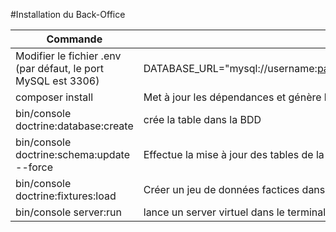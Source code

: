 #Installation du Back-Office

Commande | Commentaire
---------|------------
Modifier le fichier .env (par défaut, le port MySQL est 3306) |DATABASE_URL="mysql://username:password@127.0.0.1:3306MySQLport/databaseName"
composer install | Met à jour les dépendances et génère l'autoloader
bin/console doctrine:database:create | crée la table dans la BDD
bin/console doctrine:schema:update --force | Effectue la mise à jour des tables de la BDD (uniquement en Dev)
bin/console doctrine:fixtures:load | Créer un jeu de données factices dans la BDD
bin/console server:run | lance un server virtuel dans le terminal (ctrl + C pour quitter)